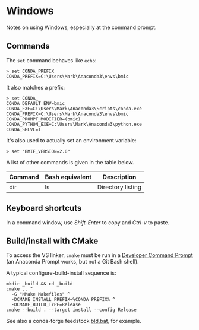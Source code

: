 # Windows

Notes on using Windows, especially at the command prompt.

## Commands

The `set` command behaves like `echo`:
```
> set CONDA_PREFIX
CONDA_PREFIX=C:\Users\Mark\Anaconda3\envs\bmic
```
It also matches a prefix:
```
> set CONDA_
CONDA_DEFAULT_ENV=bmic
CONDA_EXE=C:\Users\Mark\Anaconda3\Scripts\conda.exe
CONDA_PREFIX=C:\Users\Mark\Anaconda3\envs\bmic
CONDA_PROMPT_MODIFIER=(bmic)
CONDA_PYTHON_EXE=C:\Users\Mark\Anaconda3\python.exe
CONDA_SHLVL=1
```
It's also used to actually set an environment variable:
```
> set "BMIF_VERSION=2.0"
```


A list of other commands is given in the table below.

| Command | Bash equivalent | Description |
| ------- | --------------- | ----------- |
| dir | ls | Directory listing |

## Keyboard shortcuts

In a command window,
use *Shift-Enter* to copy
and *Ctrl-v* to paste.

## Build/install with CMake

To access the VS linker,
`cmake` must be run
in a [Developer Command Prompt](https://docs.microsoft.com/en-us/dotnet/framework/tools/developer-command-prompt-for-vs)
(an Anaconda Prompt works, but not a Git Bash shell).

A typical configure-build-install sequence is:
```
mkdir _build && cd _build
cmake .. ^
  -G "NMake Makefiles" ^
  -DCMAKE_INSTALL_PREFIX=%CONDA_PREFIX% ^
  -DCMAKE_BUILD_TYPE=Release
cmake --build . --target install --config Release
```
See also a conda-forge feedstock [bld.bat](https://github.com/conda-forge/ecsimplesnow-feedstock/blob/master/recipe/bld.bat), for example.

